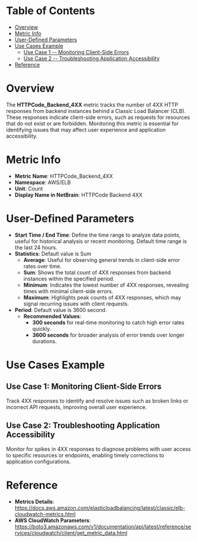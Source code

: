 # Table of Contents
- [Overview](#overview)
- [Metric Info](#metric-info)
- [User-Defined Parameters](#user-defined-parameters)
- [Use Cases Example](#example)
    - [Use Case 1 -- Monitoring Client-Side Errors](#example-1) 
    - [Use Case 2 -- Troubleshooting Application Accessibility](#example-2)
- [Reference](#reference)

# Overview <a name="overview"></a>
The <b>HTTPCode_Backend_4XX</b> metric tracks the number of 4XX HTTP responses from backend instances behind a Classic Load Balancer (CLB). These responses indicate client-side errors, such as requests for resources that do not exist or are forbidden. Monitoring this metric is essential for identifying issues that may affect user experience and application accessibility.


# Metric Info <a name="metric-info"></a>
* <b>Metric Name</b>: HTTPCode_Backend_4XX
* <b>Namespace</b>: AWS/ELB
* <b>Unit</b>: Count
* <b>Display Name in NetBrain</b>: HTTPCode Backend 4XX

# User-Defined Parameters <a name="user-defined-parameters"></a>
* <b>Start Time / End Time</b>: Define the time range to analyze data points, useful for historical analysis or recent monitoring. Default time range is the last 24 hours.
* <b>Statistics</b>: Default value is Sum
  * <b>Average</b>: Useful for observing general trends in client-side error rates over time.
  * <b>Sum</b>: Shows the total count of 4XX responses from backend instances within the specified period.
  * <b>Minimum</b>: Indicates the lowest number of 4XX responses, revealing times with minimal client-side errors.
  * <b>Maximum</b>: Highlights peak counts of 4XX responses, which may signal recurring issues with client requests.
* <b>Period</b>: Default value is 3600 second.
  * <b>Recommended Values</b>:
    * <b>300 seconds</b> for real-time monitoring to catch high error rates quickly.
    * <b>3600 seconds</b> for broader analysis of error trends over longer durations.

# Use Cases Example <a name="example"></a>
## Use Case 1: Monitoring Client-Side Errors <a name="example-1"></a>

Track 4XX responses to identify and resolve issues such as broken links or incorrect API requests, improving overall user experience.


## Use Case 2: Troubleshooting Application Accessibility <a name="example-2"></a>
Monitor for spikes in 4XX responses to diagnose problems with user access to specific resources or endpoints, enabling timely corrections to application configurations.



# Reference <a name="reference"></a>
* <b>Metrics Details</b>: https://docs.aws.amazon.com/elasticloadbalancing/latest/classic/elb-cloudwatch-metrics.html
* <b>AWS CloudWatch Parameters</b>: https://boto3.amazonaws.com/v1/documentation/api/latest/reference/services/cloudwatch/client/get_metric_data.html